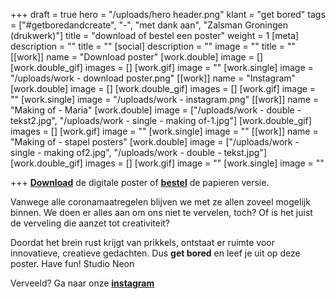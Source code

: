 +++
draft = true
hero = "/uploads/hero header.png"
klant = "get bored"
tags = ["#getboredandcreate", "-", "met dank aan", "Zalsman Groningen (drukwerk)"]
title = "download of bestel een poster"
weight = 1
[meta]
description = ""
title = ""
[social]
description = ""
image = ""
title = ""
[[work]]
name = "Download poster"
[work.double]
image = []
[work.double_gif]
images = []
[work.gif]
image = ""
[work.single]
image = "/uploads/work - download poster.png"
[[work]]
name = "Instagram"
[work.double]
image = []
[work.double_gif]
images = []
[work.gif]
image = ""
[work.single]
image = "/uploads/work - instagram.png"
[[work]]
name = "Making of - Maria"
[work.double]
image = ["/uploads/work - double - tekst2.jpg", "/uploads/work - single - making of-1.jpg"]
[work.double_gif]
images = []
[work.gif]
image = ""
[work.single]
image = ""
[[work]]
name = "Making of - stapel posters"
[work.double]
image = ["/uploads/work - single - making of2.jpg", "/uploads/work - double - tekst.jpg"]
[work.double_gif]
images = []
[work.gif]
image = ""
[work.single]
image = ""

+++
[**Download**](https://www.wiebebrandsema.nl/studio-neon/ "Download de poster") de digitale poster of [**bestel**](https://www.wiebebrandsema.nl/studio-neon/ "Bestel de poster") de papieren versie.

Vanwege alle coronamaatregelen blijven we met ze allen zoveel mogelijk binnen. We doen er alles aan om ons niet te vervelen, toch? Of is het juist de verveling die aanzet tot creativiteit?

Doordat het brein rust krijgt van prikkels, ontstaat er ruimte voor innovatieve, creatieve gedachten. Dus **get bored** en leef je uit op deze poster. Have fun! Studio Neon

Verveeld? Ga naar onze [**instagram**](https://www.instagram.com/getboredandcreate/)